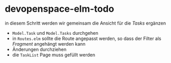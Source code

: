 # devopenspace-elm-todo

in diesem Schritt werden wir gemeinsam die Ansicht für die *Tasks* ergänzen

- `Model.Task` und `Model.Tasks` durchgehen
- in `Routes.elm` sollte die Route angepasst werden, so dass der Filter als
*Fragment* angehängt werden kann
- Änderungen durchziehen
- die `TaskList` Page muss gefüllt werden
